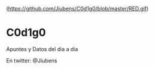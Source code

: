(https://github.com/Jiubens/C0d1g0/blob/master/RED.gif)

# C0d1g0

Apuntes y Datos del dia a dia

En twitter: @Jiubens
